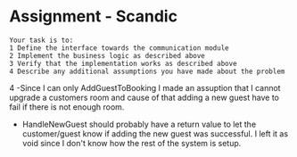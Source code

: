 # Assignment - Scandic

```
Your task is to:
1 Define the interface towards the communication module
2 Implement the business logic as described above
3 Verify that the implementation works as described above
4 Describe any additional assumptions you have made about the problem
```

4
-Since I can only AddGuestToBooking I made an assuption that I cannot upgrade a customers room and cause of that adding a new guest have to fail if there is not enough room.
- HandleNewGuest should probably have a return value to let the customer/guest know if adding the new guest was successful. I left it as void since I don't know how the rest of the system is setup.
